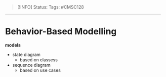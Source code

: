 > [!INFO]
> Status:
> Tags: #CMSC128 

----
# Behavior-Based Modelling
**models**
- state diagram
	- based on classess
- sequence diagram
	- based on use cases
